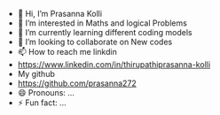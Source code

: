 - 👋 Hi, I’m Prasanna Kolli
- 👀 I’m interested in Maths and logical Problems
- 🌱 I’m currently learning different coding models
- 💞️ I’m looking to collaborate on New codes
- 📫 How to reach me linkdin
- https://www.linkedin.com/in/thirupathiprasanna-kolli
- My github
- https://github.com/prasanna272
- 😄 Pronouns: ...
- ⚡ Fun fact: ...

<!---
prasanna272/prasanna272 is a ✨ special ✨ repository because its `README.md` (this file) appears on your GitHub profile.
You can click the Preview link to take a look at your changes.
--->
